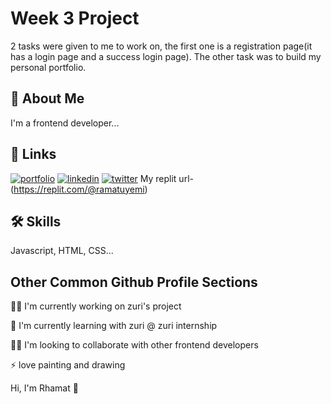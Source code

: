 
# Week 3 Project
2 tasks were given to me to work on, the first one is a
registration page(it has a login page and a success login page).
The other task was to build my personal portfolio.




## 🚀 About Me
I'm a frontend developer...


## 🔗 Links
[![portfolio](https://img.shields.io/badge/my_portfolio-000?style=for-the-badge&logo=ko-fi&logoColor=white)](https://replit.com/@ramatuyemi/Portfolio)
[![linkedin](https://img.shields.io/badge/linkedin-0A66C2?style=for-the-badge&logo=linkedin&logoColor=white)](https://www.linkedin.com/in/ramat-ajakaye-671100216/)
[![twitter](https://img.shields.io/badge/twitter-1DA1F2?style=for-the-badge&logo=twitter&logoColor=white)](https://twitter.com/RamatuAjakaye)
My replit url-(https://replit.com/@ramatuyemi)
## 🛠 Skills
Javascript, HTML, CSS...


## Other Common Github Profile Sections
👩‍💻 I'm currently working on zuri's project

🧠 I'm currently learning with zuri @ zuri internship

👯‍♀️ I'm looking to collaborate with other frontend developers

⚡️ love painting and drawing


Hi, I'm Rhamat 👋

